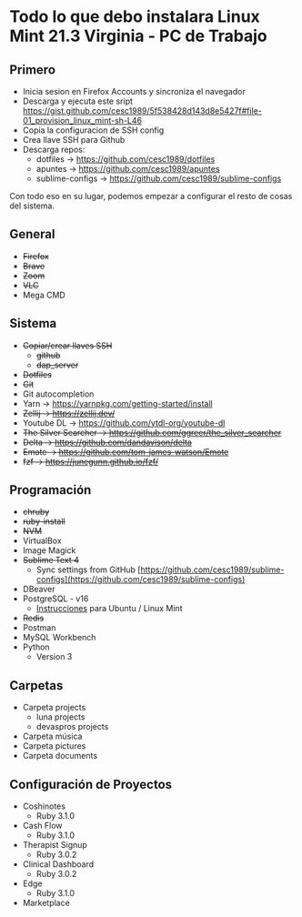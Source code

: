 # Todo lo que debo instalara Linux Mint 21.3 Virginia - PC de Trabajo

## Primero

- Inicia sesion en Firefox Accounts y sincroniza el navegador
- Descarga y ejecuta este sript https://gist.github.com/cesc1989/5f538428d143d8e5427f#file-01_provision_linux_mint-sh-L46
- Copia la configuracion de SSH config
- Crea llave SSH para Github
- Descarga repos:
  - dotfiles -> https://github.com/cesc1989/dotfiles
  - apuntes -> https://github.com/cesc1989/apuntes
  - sublime-configs -> https://github.com/cesc1989/sublime-configs

Con todo eso en su lugar, podemos empezar a configurar el resto de cosas del sistema.

## General

- ~~Firefox~~
- ~~Brave~~
- ~~Zoom~~
- ~~VLC~~
- Mega CMD

## Sistema

- ~~Copiar/crear llaves SSH~~
    - ~~github~~
    - ~~dap_server~~
- ~~Dotfiles~~
- ~~Git~~
- Git autocompletion
- Yarn -> https://yarnpkg.com/getting-started/install
- ~~Zellij -> https://zellij.dev/~~
- Youtube DL -> https://github.com/ytdl-org/youtube-dl
- ~~The Silver Searcher -> https://github.com/ggreer/the_silver_searcher~~
- ~~Delta -> https://github.com/dandavison/delta~~
- ~~Emote -> https://github.com/tom-james-watson/Emote~~
- ~~fzf -> https://junegunn.github.io/fzf/~~

## Programación

- ~~chruby~~
- ~~ruby-install~~
- ~~NVM~~
- VirtualBox
- Image Magick
- ~~Sublime Text 4~~
    - Sync settings from GitHub [https://github.com/cesc1989/sublime-configs](https://github.com/cesc1989/sublime-configs)
- DBeaver 
- PostgreSQL - v16 
    - [Instrucciones](https://www.digitalocean.com/community/tutorials/how-to-install-postgresql-on-ubuntu-22-04-quickstart) para Ubuntu / Linux Mint
- ~~Redis~~
- Postman
- MySQL Workbench
- Python
    - Version 3


## Carpetas

- Carpeta projects
    - luna projects
    - devaspros projects
- Carpeta música
- Carpeta pictures
- Carpeta documents

## Configuración de Proyectos

- Coshinotes    
    - Ruby 3.1.0
- Cash Flow
    - Ruby 3.1.0
- Therapist Signup
    - Ruby 3.0.2
- Clinical Dashboard
    - Ruby 3.0.2
- Edge
    - Ruby 3.1.0
- Marketplace